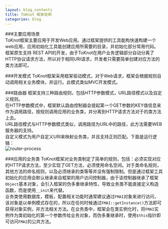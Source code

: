 ```yaml
---
layout: blog_contents
title: ToKnot 框架说明
categories: blog
---
```


###主要应用场景  
  ToKnot框架主要应用于开发Web应用。通过框架提供的工具能构快速构建一个web应用，应用初始化工具能创建应用所需要的目录，并初始化部分常用代码。   
  框架原生支持 REST API的开发，由于ToKnot在用户业务逻辑部分自动分离了HTTP协议请求方法，所以对于相同URI请求，开发者只需要简单创建对应方法的类方法即可。

###开发模式
  ToKnot框架采用框架驱动模式，对于Web请求，框架会根据规则自动调用相关业务模块，并运行。此模式类似MVC开发模式。

###路由器
  框架支持三种路由规则，包括HTTP参数模式，URL路径模式以及自定义规则。  
  在HTTP参数模式中，框架默认路由控制器会提起第一个GET参数的KEY值信息来作为调用路径，按规则调用应用的业务类，并分离到HTTP请求方法对于的类方法上去。  
   URL路径模式与HTTP参数模式类似，调用路径为URL中的路径，此方法需要WEB服务器的支持。  
   自定义模式为用户自定义URI来映射业务类，并且支持正则匹配。下面是运行逻辑：  
![router-process](http://toknot.com/download/toknot-router-process.png)
    

###应用的业务类
  ToKnot框架对业务类制定了简单的规则，包括：必须实现对应的HTTP请求方法，至少实现了GET方法，必须使用命名空间。对于类命名规则，其他方法的命名规则，以及必须继承的类等等并没有强制限制。但是通过框架工具初始化的应用会默认继承来自框架的用户访问控制器，由于该控制器继承了框架`Object`基本对象，会引入框架的伪多重继承特性，导致业务类不能直接定义构造函数，而是使用`__init`来代替。   
  业务类使用数据库，模板，配置相关功能时通常建议通过`FMAI`对象来进行访问，该对象是以单例模式存在的，所以在任何时候通过`FMAI::getInstance()`方法即可获得对象实例，并方法相关方法。在业务类中，框架会在类实例化时，将`FMAI`实例作为类初始化的第一个参数传给业务对象，而伪多重继承时，使用`$this`指针即可访问`FMAI`的公共方法。
